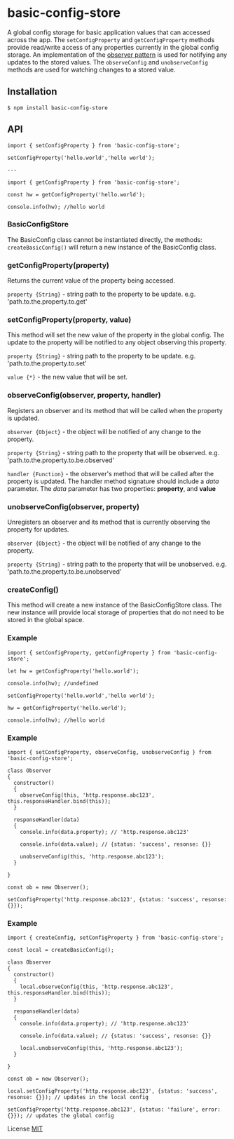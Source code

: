# basic-config-store

A global config storage for basic application values that can accessed across the app. The `setConfigProperty` and 
`getConfigProperty` methods provide read/write access of any properties currently in the global config storage. An 
implementation of the [observer pattern](https://en.wikipedia.org/wiki/Observer_pattern) is used for notifying any 
updates to the stored values. The `observeConfig` and `unobserveConfig` methods are used for watching changes to a
stored value.

## Installation
``
$ npm install basic-config-store
``

## API
```
import { setConfigProperty } from 'basic-config-store';

setConfigProperty('hello.world','hello world');

---

import { getConfigProperty } from 'basic-config-store';

const hw = getConfigProperty('hello.world');

console.info(hw); //hello world
```

### BasicConfigStore
The BasicConfig class cannot be instantiated directly, the methods: `createBasicConfig()` 
will return a new instance of the BasicConfig class.

### getConfigProperty(property)
Returns the current value of the property being accessed.

`property {String}` - string path to the property to be update. e.g. 'path.to.the.property.to.get'

### setConfigProperty(property, value)
This method will set the new value of the property in the global config. The update to the property will be notified to
any object observing this property.

`property {String}` - string path to the property to be update. e.g. 'path.to.the.property.to.set'

`value {*}` - the new value that will be set.

### observeConfig(observer, property, handler)
Registers an observer and its method that will be called when the property is updated. 

`observer {Object}` - the object will be notified of any change to the property.

`property {String}` - string path to the property that will be observed. e.g. 'path.to.the.property.to.be.observed'

`handler {Function}` - the observer's method that will be called after the property is updated. The handler method 
signature should include a _data_ parameter. The _data_ parameter has two properties: **property**, and **value**

### unobserveConfig(observer, property)
Unregisters an observer and its method that is currently observing the property for updates.

`observer {Object}` - the object will be notified of any change to the property.

`property {String}` - string path to the property that will be unobserved. e.g. 'path.to.the.property.to.be.unobserved'

### createConfig()
This method will create a new instance of the BasicConfigStore class. The new instance will provide local storage of properties 
that do not need to be stored in the global space.

### Example
```
import { setConfigProperty, getConfigProperty } from 'basic-config-store';

let hw = getConfigProperty('hello.world');

console.info(hw); //undefined

setConfigProperty('hello.world','hello world');

hw = getConfigProperty('hello.world');

console.info(hw); //hello world
```

### Example
```
import { setConfigProperty, observeConfig, unobserveConfig } from 'basic-config-store';

class Observer
{
  constructor()
  {
    observeConfig(this, 'http.response.abc123', this.responseHandler.bind(this));
  }
  
  responseHandler(data)
  {
    console.info(data.property); // 'http.response.abc123'
    
    console.info(data.value); // {status: 'success', resonse: {}}
    
    unobserveConfig(this, 'http.response.abc123');
  }
  
}

const ob = new Observer();

setConfigProperty('http.response.abc123', {status: 'success', resonse: {}});
```

### Example
```
import { createConfig, setConfigProperty } from 'basic-config-store';

const local = createBasicConfig();

class Observer
{
  constructor()
  {
    local.observeConfig(this, 'http.response.abc123', this.responseHandler.bind(this));
  }
  
  responseHandler(data)
  {
    console.info(data.property); // 'http.response.abc123'
    
    console.info(data.value); // {status: 'success', resonse: {}}
    
    local.unobserveConfig(this, 'http.response.abc123');
  }
  
}

const ob = new Observer();

local.setConfigProperty('http.response.abc123', {status: 'success', resonse: {}}); // updates in the local config

setConfigProperty('http.response.abc123', {status: 'failure', error: {}}); // updates the global config
```

License [MIT](LICENSE)
